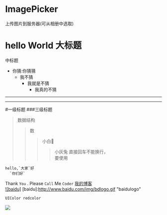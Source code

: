 # ImagePicker
上传图片到服务器(可从相册中选取)

hello World
大标题
====

中标题
* 你猜:你猜猜<br>
   * 我不猜
      * 我就是不猜
         * 我真的不猜
---
*******
#一级标题
###三级标题
>数据结构
>>数
>>>小白🐰
>>>>小灰兔
直接回车不能换行，<br>要使用

    hello,`大家`好
      `你们好`
Thank `You` . Please `Call` Me `Coder`
[我的博客](http://www.yunedu.cc "悬停显示")  
[![baidu]](http://baidu.com)
[baidu]:http://www.baidu.com/img/bdlogo.gif "baidulogo"
```C
UIColor redcolor
```
![](http://pan.baidu.com/disk/home#list/path=%2F)
